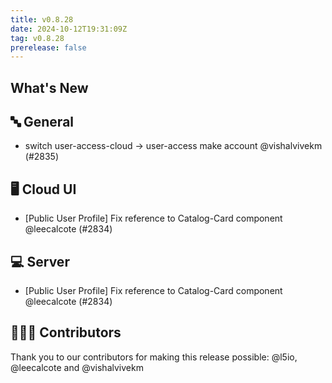 ```yaml
---
title: v0.8.28
date: 2024-10-12T19:31:09Z
tag: v0.8.28
prerelease: false
---
```


## What's New
## 🔤 General
- switch user-access-cloud -> user-access make account @vishalvivekm (#2835)

## 🖥 Cloud UI

- [Public User Profile] Fix reference to Catalog-Card component @leecalcote (#2834)

## 💻 Server

- [Public User Profile] Fix reference to Catalog-Card component @leecalcote (#2834)

## 👨🏽‍💻 Contributors

Thank you to our contributors for making this release possible:
@l5io, @leecalcote and @vishalvivekm

